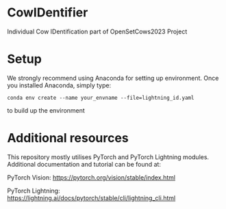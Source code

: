 # CowIDentifier
Individual Cow IDentification part of OpenSetCows2023 Project

# Setup
We strongly recommend using Anaconda for setting up environment. Once you installed Anaconda, simply type:
```
conda env create --name your_envname --file=lightning_id.yaml
```
to build up the environment

# Additional resources
This repository mostly utilises PyTorch and PyTorch Lightning modules. Additional documentation and tutorial can be found at:

PyTorch Vision: https://pytorch.org/vision/stable/index.html

PyTorch Lightning: https://lightning.ai/docs/pytorch/stable/cli/lightning_cli.html
